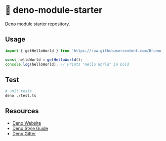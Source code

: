 <!-- spell-checker:ignore (names) Deno Gitter -->

# 🦕 deno-module-starter

[Deno](https://deno.land) module starter repository.

## Usage

```typescript
import { getHelloWorld } from 'https://raw.githubusercontent.com/BrunnerLivio/deno-module-starter/{VERSION}/mod.ts';

const helloWorld = getHelloWorld();
console.log(helloWorld); // Prints "Hello World" in bold
```

## Test

```bash
# unit tests
deno ./test.ts
```

<!--
## Format code

```bash
deno fmt **/*.ts
```
 -->

## Resources

- [Deno Website](https://deno.land)
- [Deno Style Guide](https://deno.land/std/style_guide.md)
- [Deno Gitter](https://gitter.im/denolife/Lobby)
